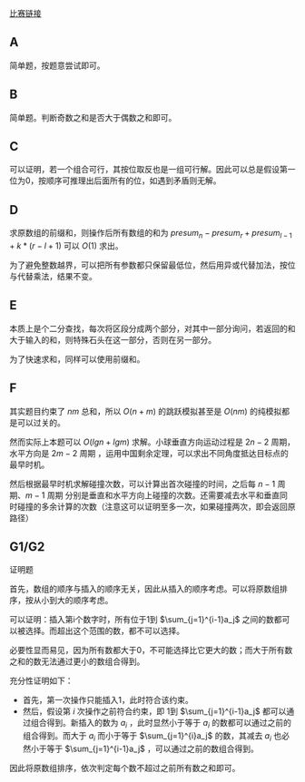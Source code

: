 [比赛链接](https://codeforces.com/contests/1807)

## A

简单题，按题意尝试即可。

## B

简单题。判断奇数之和是否大于偶数之和即可。

## C

可以证明，若一个组合可行，其按位取反也是一组可行解。因此可以总是假设第一位为0，按顺序可推理出后面所有的位，如遇到矛盾则无解。

## D

求原数组的前缀和，则操作后所有数组的和为 $presum_n-presum_r+presum_{l-1}+k*(r-l+1)$ 可以 $O(1)$ 求出。

为了避免整数越界，可以把所有参数都只保留最低位，然后用异或代替加法，按位与代替乘法，结果不变。

## E

本质上是个二分查找，每次将区段分成两个部分，对其中一部分询问，若返回的和大于输入的和，则特殊石头在这一部分，否则在另一部分。

为了快速求和，同样可以使用前缀和。

## F

其实题目约束了 $nm$ 总和，所以 $O(n+m)$ 的跳跃模拟甚至是 $O(nm)$ 的纯模拟都是可以过关的。

然而实际上本题可以 $O(lgn+lgm)$ 求解。小球垂直方向运动过程是 $2n-2$ 周期，水平方向是 $2m-2$ 周期 ，运用中国剩余定理，可以求出不同角度抵达目标点的最早时机。

然后根据最早时机求解碰撞次数，可以计算出首次碰撞的时间，之后每 $n-1$ 周期、$m-1$ 周期 分别是垂直和水平方向上碰撞的次数。还需要减去水平和垂直同时碰撞的多余计算的次数（注意这可以证明至多一次，如果碰撞两次，即会返回原路径）

## G1/G2

证明题

首先，数组的顺序与插入的顺序无关，因此从插入的顺序考虑。可以将原数组排序，按从小到大的顺序考虑。

可以证明：插入第i个数字时，所有位于1到 $\sum_{j=1}^{i-1}a_j$ 之间的数都可以被选择。而超出这个范围的数，都不可以选择。

必要性显而易见，因为所有数都大于0，不可能选择比它更大的数；而大于所有数之和的数无法通过更小的数组合得到。

充分性证明如下：

* 首先，第一次操作只能插入1，此时符合该约束。
* 然后，假设第 $i$ 次操作之前符合约束，即 1到 $\sum_{j=1}^{i-1}a_j$ 都可以通过组合得到。新插入的数为 $a_i$ ，此时显然小于等于 $a_i$ 的数都可以通过之前的组合得到。而大于 $a_i$ 而小于等于 $\sum_{j=1}^{i}a_j$ 的数，其减去 $a_i$ 也必然小于等于 $\sum_{j=1}^{i-1}a_j$ ，可以通过之前的数组合得到。

因此将原数组排序，依次判定每个数不超过之前所有数之和即可。
